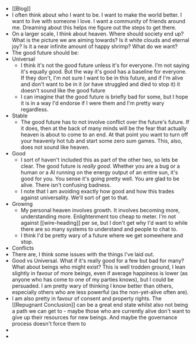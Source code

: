 - [[Blog]]
- I often think about who I want to be. I want to make the world better. I want to live with someone I love. I want a community of friends around me. Dreaming about this helps me figure out the steps to get there.
- On a larger scale, I think about heaven. Where should society end up? What is the picture we are aiming towards? Is it white clouds and eternal joy? Is it a near infinite amount of happy shrimp? What do we want?
- The good future should be:
- Universal
	- I think it's not the good future unless it's for everyone. I'm not saying it's equally good. But the way it's good has a baseline for everyone. If they don't, I'm not sure I want to be in this future, and if I'm alive and don't want to be in it (or have struggled and died to stop it) it doesn't sound like the good future
	- I can imagine that the good future is briefly bad for some, but I hope it is in a way I'd endorse if I were them and I'm pretty wary regardless.
- Stable
	- The good future has to not involve conflict over the future's future. If it does, then at the back of many minds will be the fear that actually heaven is about to come to an end. At that point you want to turn off your heavenly hot tub and start some zero sum games. This, also, does not sound like heaven.
- Good
	- I sort of haven't included this as part of the other two, so lets be clear. The good future is *really good*. Whether you are a bug or a human or a AI running on the energy output of an entire sun, it's good for you. You sense it's going pretty well. You are glad to be alive. There isn't confusing badness.
	- I note that I am avoiding exactly how good and how this trades against universality. We'll sort of get to that.
- Growing
	- My personal heaven involves growth. It involves becoming more, understanding more. Enlightenment too cheap to meter. I'm not against [[wire-heading]] per se, but I don't get why I'd want to while there are so many systems to understand and people to chat to.
	- I think I'd be pretty wary of a future where we get somewhere and stop.
- Conflicts
- There are, I think some issues with the things I've laid out.
- Good vs Universal. What if it's really good for a few but bad for many? What about beings who might exist? This is well trodden ground, I lean slightly in favour of more beings, even if average happiness is lower (as anyone who has come to one of my parties knows), but I could be persuaded. I am pretty wary of thinking I know better than others, especially others who are less powerful (as the non-yet-alive often are).
- I am also pretty in favour of consent and property rights. The [[Repugnant Conclusion]] can be a great end state whilst also not being a path we can get to - maybe those who are currently alive don't want to give up their resources for new beings. And maybe the governance process doesn't force them to
-
-